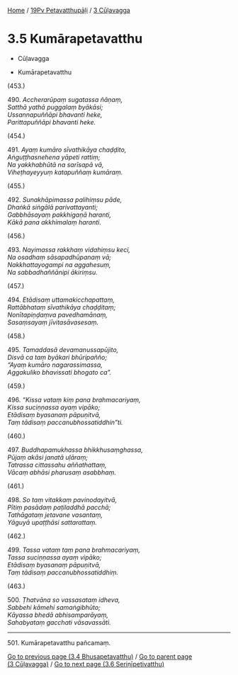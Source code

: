 
[Home](/) / [19Pv Petavatthupāḷi](../../19Pv.md) / [3 Cūḷavagga](../3.md)

# 3.5 Kumārapetavatthu

* Cūḷavagga

* Kumārapetavatthu

(453.)

490\. _Accherarūpaṃ sugatassa ñāṇaṃ,_  
_Satthā yathā puggalaṃ byākāsi;_  
_Ussannapuññāpi bhavanti heke,_  
_Parittapuññāpi bhavanti heke._  


(454.)

491\. _Ayaṃ kumāro sīvathikāya chaḍḍito,_  
_Aṅguṭṭhasnehena yāpeti rattiṃ;_  
_Na yakkhabhūtā na sarīsapā vā,_  
_Viheṭhayeyyuṃ katapuññaṃ kumāraṃ._  


(455.)

492\. _Sunakhāpimassa palihiṃsu pāde,_  
_Dhaṅkā siṅgālā parivattayanti;_  
_Gabbhāsayaṃ pakkhigaṇā haranti,_  
_Kākā pana akkhimalaṃ haranti._  


(456.)

493\. _Nayimassa rakkhaṃ vidahiṃsu keci,_  
_Na osadhaṃ sāsapadhūpanaṃ vā;_  
_Nakkhattayogampi na aggahesuṃ,_  
_Na sabbadhaññānipi ākiriṃsu._  


(457.)

494\. _Etādisaṃ uttamakicchapattaṃ,_  
_Rattābhataṃ sīvathikāya chaḍḍitaṃ;_  
_Nonītapiṇḍaṃva pavedhamānaṃ,_  
_Sasaṃsayaṃ jīvitasāvasesaṃ._  


(458.)

495\. _Tamaddasā devamanussapūjito,_  
_Disvā ca taṃ byākari bhūripañño;_  
_“Ayaṃ kumāro nagarassimassa,_  
_Aggakuliko bhavissati bhogato ca”._  


(459.)

496\. _“Kissa vataṃ kiṃ pana brahmacariyaṃ,_  
_Kissa suciṇṇassa ayaṃ vipāko;_  
_Etādisaṃ byasanaṃ pāpuṇitvā,_  
_Taṃ tādisaṃ paccanubhossatiddhin”ti._  


(460.)

497\. _Buddhapamukhassa bhikkhusaṃghassa,_  
_Pūjaṃ akāsi janatā uḷāraṃ;_  
_Tatrassa cittassahu aññathattaṃ,_  
_Vācaṃ abhāsi pharusaṃ asabbhaṃ._  


(461.)

498\. _So taṃ vitakkaṃ pavinodayitvā,_  
_Pītiṃ pasādaṃ paṭiladdhā pacchā;_  
_Tathāgataṃ jetavane vasantaṃ,_  
_Yāguyā upaṭṭhāsi sattarattaṃ._  


(462.)

499\. _Tassa vataṃ taṃ pana brahmacariyaṃ,_  
_Tassa suciṇṇassa ayaṃ vipāko;_  
_Etādisaṃ byasanaṃ pāpuṇitvā,_  
_Taṃ tādisaṃ paccanubhossatiddhiṃ._  


(463.)

500\. _Ṭhatvāna so vassasataṃ idheva,_  
_Sabbehi kāmehi samaṅgibhūto;_  
_Kāyassa bhedā abhisamparāyaṃ,_  
_Sahabyataṃ gacchati vāsavassāti._  


---

501\. Kumārapetavatthu pañcamaṃ.



[Go to previous page (3.4 Bhusapetavatthu)](3.4.md) / [Go to parent page (3 Cūḷavagga)](../3.md) / [Go to next page (3.6 Seriṇīpetivatthu)](3.6.md)



